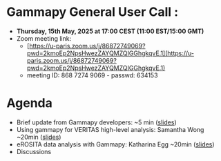 # Gammapy General User Call : 

* **Thursday, 15th May, 2025 at 17:00 CEST (11:00 EST/15:00 GMT)**
* Zoom meeting link:
  * [https://u-paris.zoom.us/j/86872749069?pwd=2kmoEp2NpsHwezZAYQMZQIGGhgkqvE.1](https://u-paris.zoom.us/j/86872749069?pwd=2kmoEp2NpsHwezZAYQMZQIGGhgkqvE.1)
  * meeting ID: 868 7274 9069 - passwd: 634153   
  
# Agenda

* Brief update from Gammapy developers: ~5 min ([slides](Gammapy_UserCall0525.pdf))
* Using gammapy for VERITAS high-level analysis:  Samantha Wong ~20min ([slides](swong_usercall.pdf))
* eROSITA data analysis with Gammapy: Katharina Egg ~20min ([slides](Katharina_Egg_eROSITA_data_analysis_with_Gammapy.pdf)) 
* Discussions

